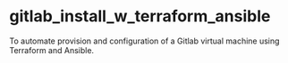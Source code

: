 # gitlab_install_w_terraform_ansible

To automate provision and configuration of a Gitlab virtual machine using Terraform and Ansible.

